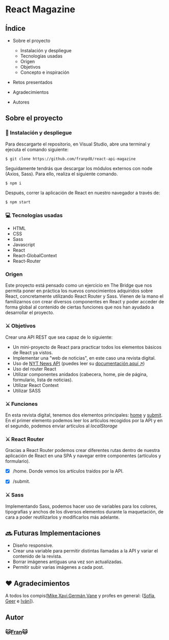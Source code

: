 #  React Magazine

## Índice

* Sobre el proyecto
    * Instalación y despliegue
    * Tecnologías usadas
    * Origen
    * Objetivos
    * Concepto e inspiración

* Retos presentados

* Agradecimientos

* Autores

## Sobre el proyecto

### 💫 Instalación y despliegue

Para descargarte el repositorio, en Visual Studio, abre una terminal y ejecuta el comando siguiente:

```
$ git clone https://github.com/franpd8/react-api-magazine
```
 
Seguidamente tendrás que descargar los módulos externos con node (Axios, Sass). Para ello, realiza el siguiente comando.

```
$ npm i
```

Después, correr la aplicación de React en nuestro navegador a través de:

```
$ npm start
```


### 💻 Tecnologías usadas

* HTML
* CSS
* Sass
* Javascript
* React
* React-GlobalContext
* React-Router

### Origen

Este proyecto está pensado como un ejercicio en The Bridge que nos permita poner en práctica los nuevos conocimientos adquiridos sobre React, concretamente utilizando React Router y Sass. Vienen de la mano el familizarnos con crear diversos componentes en React y poder acceder de forma global al contenido de ciertas funciones que nos han ayudado a desarrollar el proyecto. 

### ⚔️ Objetivos

Crear una API REST que sea capaz de lo siguiente:
* Un mini-proyecto de React para practicar todos los elementos básicos de React ya vistos.
* Implementar una "web de noticias", en este caso una revista digital.
* Uso de [NYT News API](https://developer.nytimes.com/apis) (puedes leer su [documentación aquí ↗](https://developer.nytimes.com/get-started))
* Uso del router React
* Utilizar componentes anidados (cabecera, home, pie de página, formulario, lista de noticias).
* Utilizar React Context
* Utilizar SASS


### ⚔️ Funciones

En esta revista digital, tenemos dos elementos principales: <u>home</u> y <u>submit</u>. En el primer elemento podemos leer los artículos recogidos por la API y en el segundo, podemos enviar artículos al <i>localStorage</i>

### ⚔️ React Router

Gracias a React Router podemos crear diferentes rutas dentro de nuestra aplicación de React en una SPA y navegar entre componentes (artículos y formulario).

 * [x] /home. Donde vemos los artículos traídos por la API.
 * [x] /submit. 


### ⚔️ Sass

Implementando Sass, podemos hacer uso de variables para los colores, tipografías y anchos de los diversos elementos durante la maquetación, de cara a poder reutilizarlos y modificarlos más adelante. 


## 🔜 Futuras Implementaciones

* Diseño responsive. 
* Crear una variable para permitir distintas llamadas a la API y variar el contenido de la revista. 
* Borrar imágenes antiguas una vez son actualizadas. 
* Permitir subir varias imágenes a cada post.


##  ♥️ Agradecimientos

A todos los compis([Mike](https://github.com/MrSetOne),[Xavi](https://github.com/xavi-mat),[Germán](https://github.com/Molerog),[Vane](https://github.com/vaneebg/) y profes en general: ([Sofía](https://github.com/SofiaPinilla), [Geer](https://github.com/GeerDev) e [Iván](https://github.com/ivanpuebla10)]).


## Autor

### 🐱[Fran](https://github.com/franpd8)🐱
